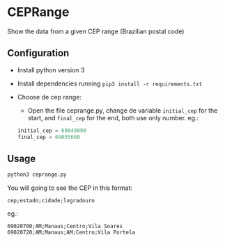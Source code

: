 # CEPRange

Show the data from a given CEP range (Brazilian postal code)

## Configuration

* Install python version 3
* Install dependencies running `pip3 install -r requirements.txt`
* Choose de cep range:

  * Open the file ceprange.py, change de variable `initial_cep` for the start, and `final_cep` for the end, both use only number. eg.:

  ```python
  initial_cep = 69049090
  final_cep = 69055660
  ```

## Usage

```bash
python3 ceprange.py
```

You will going to see the CEP in this format:

```csv
cep;estado;cidade;logradouro
```

eg.:

```csv
69020700;AM;Manaus;Centro;Vila Soares
69020720;AM;Manaus;AM;Centro;Vila Portela
```
